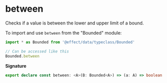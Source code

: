 # between

Checks if a value is between the lower and upper limit of a bound.

To import and use `between` from the "Bounded" module:

```ts
import * as Bounded from '@effect/data/typeclass/Bounded'

// Can be accessed like this
Bounded.between
```

**Signature**

```ts
export declare const between: <A>(B: Bounded<A>) => (a: A) => boolean
```
